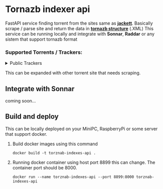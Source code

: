 # Tornazb indexer api

FastAPI service finding torrent from the sites same as **[jackett](https://github.com/Jackett/Jackett)**.
Basically scrape / parse site and return the data in **[tornazb structure](https://torznab.github.io/spec-1.3-draft/torznab/Specification-v1.3.html#torznab-api-specification)**  (.XML) 
This service can be running locally and integrate with **Sonnar**,  **Raddar** or any sistem that support tornazb format

### Supported Torrents / Trackers:

<details>
<summary>Public Trackers</summary>
    
* TorrentGalaxy [TGX](https://torrentgalaxy.one/)
    
</details>

This can be expanded with other torrent site that needs scraping.


## Integrate with Sonnar
coming soon...


## Build and deploy
This can be locally deployed on your MiniPC, RaspberryPi or some server that support docker.

1. Build docker images using this command
   ```shell
   docker build -t torznab-indexes-api .
   ```
2. Running docker container using host port 8899 this can change. The container port should be 8000.
   ```shell
   docker run --name torznab-indexes-api --port 8899:8000 torznab-indexes-api
   ```
